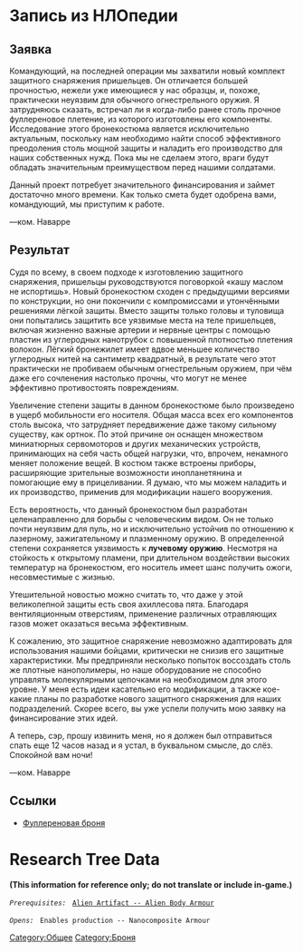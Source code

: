 # Запись из НЛОпедии

## Заявка

Командующий, на последней операции мы захватили новый комплект защитного
снаряжения пришельцев. Он отличается большей прочностью, нежели уже
имеющиеся у нас образцы, и, похоже, практически неуязвим для обычного
огнестрельного оружия. Я затрудняюсь сказать, встречал ли я когда-либо
ранее столь прочное фуллереновое плетение, из которого изготовлены его
компоненты. Исследование этого бронекостюма является исключительно
актуальным, поскольку нам необходимо найти способ эффективного
преодоления столь мощной защиты и наладить его производство для наших
собственных нужд. Пока мы не сделаем этого, враги будут обладать
значительным преимуществом перед нашими солдатами.

Данный проект потребует значительного финансирования и займет достаточно
много времени. Как только смета будет одобрена вами, командующий, мы
приступим к работе.

—ком. Наварре

## Результат

Судя по всему, в своем подходе к изготовлению защитного снаряжения,
пришельцы руководствуются поговоркой «кашу маслом не испортишь». Новый
бронекостюм сходен с предыдущими версиями по конструкции, но они
покончили с компромиссами и утончёнными решениями лёгкой защиты. Вместо
защиты только головы и туловища они попытались защитить все уязвимые
места на теле пришельцев, включая жизненно важные артерии и нервные
центры с помощью пластин из углеродных нанотрубок с повышенной
плотностью плетения волокон. Лёгкий бронежилет имеет вдвое меньшее
количество углеродных нитей на сантиметр квадратный, в результате чего
этот практически не пробиваем обычным огнестрельным оружием, при чём
даже его сочленения настолько прочны, что могут не менее эффективно
противостоять повреждениям.

Увеличение степени защиты в данном бронекостюме было произведено в ущерб
мобильности его носителя. Общая масса всех его компонентов столь высока,
что затрудняет передвижение даже такому сильному существу, как ортнок.
По этой причине он оснащен множеством миниатюрных сервомоторов и других
механических устройств, принимающих на себя часть общей нагрузки, что,
впрочем, ненамного меняет положение вещей. В костюм также встроены
приборы, расширяющие зрительные возможности инопланетянина и помогающие
ему в прицеливании. Я думаю, что мы можем наладить и их производство,
применив для модификации нашего вооружения.

Есть вероятность, что данный бронекостюм был разработан целенаправленно
для борьбы с человеческим видом. Он не только почти неуязвим для пуль,
но и исключительно устойчив по отношению к лазерному, зажигательному и
плазменному оружию. В определенной степени сохраняется уязвимость к
**лучевому оружию**. Несмотря на стойкость к открытому пламени, при
длительном воздействии высоких температур на бронекостюм, его носитель
имеет шанс получить ожоги, несовместимые с жизнью.

Утешительной новостью можно считать то, что даже у этой великолепной
защиты есть своя ахиллесова пята. Благодаря вентиляционным отверстиям,
применение различных отравляющих газов может оказаться весьма
эффективным.

К сожалению, это защитное снаряжение невозможно адаптировать для
использования нашими бойцами, критически не снизив его защитные
характеристики. Мы предприняли несколько попыток воссоздать столь же
плотные нанополимеры, но наше оборудование не способно управлять
молекулярными цепочками на необходимом для этого уровне. У меня есть
идеи касательно его модификации, а также кое-какие планы по разработке
нового защитного снаряжения для наших подразделений. Скорее всего, вы
уже успели получить мою заявку на финансирование этих идей.

А теперь, сэр, прошу извинить меня, но я должен был отправиться спать
еще 12 часов назад и я устал, в буквальном смысле, до слёз. Спокойной
вам ночи!

—ком. Наварре

## Ссылки

- [Фуллереновая броня](Снаряжение/Броня/Фуллереновая_броня "wikilink")

# Research Tree Data

**(This information for reference only; do not translate or include
in-game.)**

*`Prerequisites:`*
` `[`Alien Artifact -- Alien Body Armour`](Equipment/Armour/Alien_Body_Armour "wikilink")

*`Opens:`*
` Enables production -- Nanocomposite Armour`

[Category:Общее](Category:Общее "wikilink")
[Category:Броня](Category:Броня "wikilink")